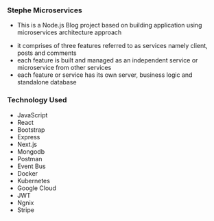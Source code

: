 ### Stephe Microservices
* This is a Node.js Blog project based on building application using microservices architecture approach
- it comprises of three features referred to as services namely client, posts and comments
- each feature is built and managed as an independent service or microservice from other services
- each feature or service has its own server, business logic and standalone database

### Technology Used
- JavaScript
- React
- Bootstrap
- Express
- Next.js
- Mongodb
- Postman
- Event Bus
- Docker
- Kubernetes
- Google Cloud
- JWT
- Ngnix
- Stripe

